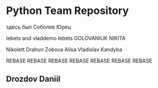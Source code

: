 ﻿# Python Team Repository
здесь был Соболев Юрец

lebets and vladdemo
lebets
GOLOVANIUK NIKITA

Nikolett Drahun
Zobova Alisa
Vladislav Kandyba

REBASE REBASE REBASE REBASE REBASE REBASE REBASE 

## Drozdov Daniil
